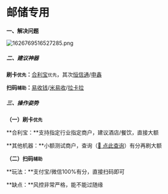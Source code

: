 # 邮储专用

**一、解决问题**

![1626769516527285.png](../media/1626769516527285.png)

##### 二、建议神器

**刷卡`优先`：**[合利宝](tool/hlb.md)`优先`，其次[恒信通](tool/hxt.md)/[申鑫](tool/sx.md)

**扫码`辅助`：**[易收钱](tool/ysq.md)/[米易收](tool/mys.md)/[拉卡拉](tool/lkl.md)



##### 三、操作姿势

**（一）刷卡`优先`**

**合利宝：**支持指定行业指定商户，建议酒店/餐饮，直接大额

**其他机器：**小额测试商户，查询（[:link: 点此查询](https://www.zjkmkj.com/Weixin/index)）有分再刷大额



**（二）扫码`辅助`**

**玩法：**支付宝/微信100%有分，直接扫码即可

**缺点：**风控非常严格，能不能过随缘

